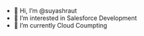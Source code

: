 - 👋 Hi, I’m @suyashraut
- 👀 I’m interested in Salesforce Development 
- 🌱 I’m currently Cloud Coumpting

<!---
suyashraut/suyashraut is a ✨ special ✨ repository because its `README.md` (this file) appears on your GitHub profile.
You can click the Preview link to take a look at your changes.
--->
